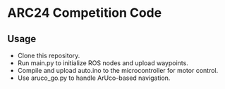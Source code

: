 # ARC24 Competition Code

## Usage
- Clone this repository.
- Run main.py to initialize ROS nodes and upload waypoints.
- Compile and upload auto.ino to the microcontroller for motor control.
- Use aruco_go.py to handle ArUco-based navigation.
